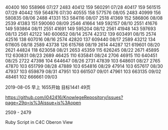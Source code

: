 
40400   160 558966 07/27 2483
40412   159 560291 07/28 
40417   159 561515 07/29
40442   159 564876 07/30
40555   158 577576 08/05 2483
40999   156 580835 08/06 2488
41331   153 584116 08/07 2518
41369   152 586806 08/08 2539 
41383   151 590060 08/09 2546
41664   149 592157 08/10 2551
41676   149 593864 08/11 2551
41691   149 595204 08/12 2561
41948   143 597693 08/13 2561
42122   140 600652 08/14 2574
42312   139 603491 08/15 2574
42516   138 607016 08/16 2574 
42820   137 609440 08/17 2589
43212   134 611605 08/18 2589
43738   126 615768 08/19 2614
44287   121 619601 08/20 2621
44824   118 623058 08/21 2653
45359   115 626245 08/22 2671
45895   112 630831 08/23 2689
46425   110 635841 08/24 2706
46915   110 640451 08/25 2722
47398   104 644647 08/26 2731
47839   103 648601 08/27 2765
47870   103 651799 08/28 
47889   103 654816 08/29
47914   103 657617 08/30
47937   103 659879 08/31
47951   103 661507 09/01
47961   103 663135 09/02
48461   102 666661 09/03

2019-08-05 早上 1655开始 目标1441 49页 

https://github.com/i042416/KnowlegeRepository/issues?page=29q=is%3Aissue+is%3Aopen


2509 - 2479 

Ruby Script in C4C Oberon View